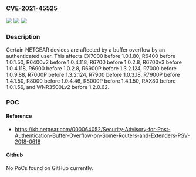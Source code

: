 ### [CVE-2021-45525](https://cve.mitre.org/cgi-bin/cvename.cgi?name=CVE-2021-45525)
![](https://img.shields.io/static/v1?label=Product&message=n%2Fa&color=blue)
![](https://img.shields.io/static/v1?label=Version&message=n%2Fa%20&color=brightgreen)
![](https://img.shields.io/static/v1?label=Vulnerability&message=n%2Fa&color=brightgreen)

### Description

Certain NETGEAR devices are affected by a buffer overflow by an authenticated user. This affects EX7000 before 1.0.1.80, R6400 before 1.0.1.50, R6400v2 before 1.0.4.118, R6700 before 1.0.2.8, R6700v3 before 1.0.4.118, R6900 before 1.0.2.8, R6900P before 1.3.2.124, R7000 before 1.0.9.88, R7000P before 1.3.2.124, R7900 before 1.0.3.18, R7900P before 1.4.1.50, R8000 before 1.0.4.46, R8000P before 1.4.1.50, RAX80 before 1.0.1.56, and WNR3500Lv2 before 1.2.0.62.

### POC

#### Reference
- https://kb.netgear.com/000064052/Security-Advisory-for-Post-Authentication-Buffer-Overflow-on-Some-Routers-and-Extenders-PSV-2018-0618

#### Github
No PoCs found on GitHub currently.

